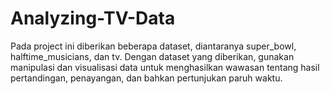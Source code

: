 # Analyzing-TV-Data
Pada project ini diberikan beberapa dataset, diantaranya super_bowl, halftime_musicians, dan tv.  Dengan dataset yang diberikan, gunakan manipulasi dan visualisasi data untuk menghasilkan wawasan tentang hasil pertandingan, penayangan, dan bahkan pertunjukan paruh waktu.
